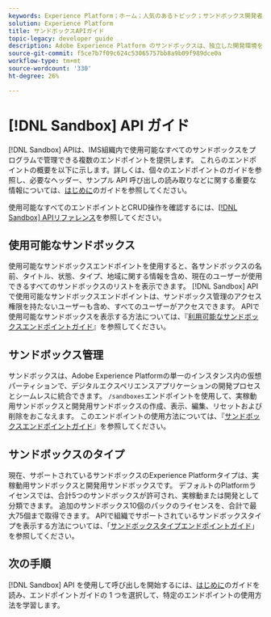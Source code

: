 ```yaml
---
keywords: Experience Platform；ホーム；人気のあるトピック；サンドボックス開発者ガイド
solution: Experience Platform
title: サンドボックスAPIガイド
topic-legacy: developer guide
description: Adobe Experience Platform のサンドボックスは、独立した開発環境を提供し、実稼働環境に影響を与えることなく、機能のテスト、実験の実行、カスタム設定をおこなうことができます。
source-git-commit: f5ce7b7f09c624c53065757bb8a9b09f989dce0a
workflow-type: tm+mt
source-wordcount: '330'
ht-degree: 26%

---
```


# [!DNL Sandbox] API ガイド

[!DNL Sandbox] APIは、IMS組織内で使用可能なすべてのサンドボックスをプログラムで管理できる複数のエンドポイントを提供します。 これらのエンドポイントの概要を以下に示します。詳しくは、個々のエンドポイントのガイドを参照し、必要なヘッダー、サンプル API 呼び出しの読み取りなどに関する重要な情報については、[はじめに](./getting-started.md)のガイドを参照してください。

使用可能なすべてのエンドポイントとCRUD操作を確認するには、[[!DNL Sandbox] APIリファレンス](https://www.adobe.io/experience-platform-apis/references/sandbox)を参照してください。

## 使用可能なサンドボックス

使用可能なサンドボックスエンドポイントを使用すると、各サンドボックスの名前、タイトル、状態、タイプ、地域に関する情報を含め、現在のユーザーが使用できるすべてのサンドボックスのリストを表示できます。 [!DNL Sandbox] APIで使用可能なサンドボックスエンドポイントは、サンドボックス管理のアクセス権限を持たないユーザーも含め、すべてのユーザーがアクセスできます。 APIで使用可能なサンドボックスを表示する方法については、『[利用可能なサンドボックスエンドポイントガイド](./available.md)』を参照してください。

## サンドボックス管理

サンドボックスは、Adobe Experience Platformの単一のインスタンス内の仮想パーティションで、デジタルエクスペリエンスアプリケーションの開発プロセスとシームレスに統合できます。 `/sandboxes`エンドポイントを使用して、実稼動用サンドボックスと開発用サンドボックスの作成、表示、編集、リセットおよび削除をおこなえます。 このエンドポイントの使用方法については、『[サンドボックスエンドポイントガイド](./sandboxes.md)』を参照してください。

## サンドボックスのタイプ

現在、サポートされているサンドボックスのExperience Platformタイプは、実稼動用サンドボックスと開発用サンドボックスです。 デフォルトのPlatformライセンスでは、合計5つのサンドボックスが許可され、実稼動または開発として分類できます。 追加のサンドボックス10個のパックのライセンスを、合計で最大75個まで取得できます。 APIで組織でサポートされているサンドボックスタイプを表示する方法については、「[サンドボックスタイプエンドポイントガイド](./types.md)」を参照してください。

## 次の手順

[!DNL Sandbox] API を使用して呼び出しを開始するには、[はじめに](./getting-started.md)のガイドを読み、エンドポイントガイドの 1 つを選択して、特定のエンドポイントの使用方法を学習します。